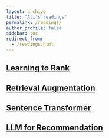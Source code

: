 ```yaml
---
layout: archive
title: "Ali's readings"
permalink: /readings/
author_profile: false
sidebar: toc
redirect_from:
  - /readings.html
---
```


## [Learning to Rank](ltr)


## [Retrieval Augmentation](rag)


## [Sentence Transformer](sber)

## [LLM for Recommendation](rec)
